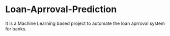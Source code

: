 # Loan-Aprroval-Prediction
It is a Machine Learning based project to automate the loan aprroval system for banks.
